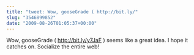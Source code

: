 ```yaml
---
title: "tweet: Wow, gooseGrade ( http://bit.ly/"
slug: "3546899852"
date: "2009-08-26T01:05:37+00:00"
---
```

Wow, gooseGrade ( http://bit.ly/y7JaF ) seems like a great idea. I hope it catches on. Socialize the entire web!